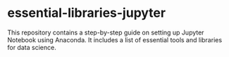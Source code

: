 # essential-libraries-jupyter
This repository contains a step-by-step guide on setting up Jupyter Notebook using Anaconda. It includes a list of essential tools and libraries for data science.

